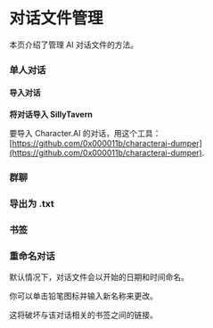 # 对话文件管理

本页介绍了管理 AI 对话文件的方法。

### 单人对话

#### 导入对话

**将对话导入 SillyTavern**

要导入 Character.AI 的对话，用这个工具：[https://github.com/0x000011b/characterai-dumper](https://github.com/0x000011b/characterai-dumper).

### 群聊

### 导出为 .txt

### 书签

### 重命名对话

默认情况下，对话文件会以开始的日期和时间命名。

你可以单击铅笔图标并输入新名称来更改。

这将破坏与该对话相关的书签之间的链接。